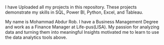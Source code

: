 I have Uploaded all my projects in this repository. These projects demonstrate my skills in  SQL, Power BI, Python, Excel, and Tableau.
                    

My name is Mohammad Abdur Rob. I have a Business Management Degree and work as a Finance Manager at Life-pus(LISA). My passion for analyzing data and turning them into meaningful Insights motivated me to learn to use the data analytics tools above. 







